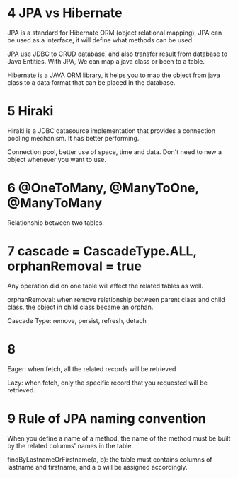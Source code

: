 # 4 JPA vs Hibernate
JPA is a standard for Hibernate ORM (object relational mapping), JPA can be used as a interface, it will define what methods can be used.

JPA use JDBC to CRUD database, and also transfer result from database to Java Entities. With JPA, We can map a java class or been to a table. 

Hibernate is a JAVA ORM library, it helps you to map the object from java class to a data format that can be placed in the database. 

# 5 Hiraki
Hiraki is a JDBC datasource implementation that provides a connection pooling mechanism. It has better performing. 

Connection pool, better use of space, time and data. Don't need to new a object whenever you want to use.

# 6 @OneToMany, @ManyToOne, @ManyToMany

Relationship between two tables.

# 7 cascade = CascadeType.ALL, orphanRemoval = true
Any operation did on one table will affect the related tables as well.

orphanRemoval: when remove relationship between parent class and child class, the object in  child class became an orphan.

Cascade Type: remove, persist, refresh, detach

# 8 

Eager: when fetch, all the related records will be retrieved

Lazy: when fetch, only the specific record that you requested will be retrieved.

# 9 Rule of JPA naming convention

When you define a name of a method, the name of the method must be built by the related columns' names in the table.

findByLastnameOrFirstname(a, b): the table must contains columns of lastname and firstname, and a b will be assigned accordingly.
